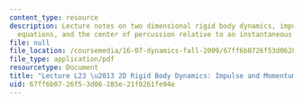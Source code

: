 ```yaml
---
content_type: resource
description: Lecture notes on two dimensional rigid body dynamics, impulse and momentum
  equations, and the center of percussion relative to an instantaneous center of motion.
file: null
file_location: /coursemedia/16-07-dynamics-fall-2009/67ff6b0726f53d06285e21f0261fe94e_MIT16_07F09_Lec23.pdf
file_type: application/pdf
resourcetype: Document
title: "Lecture L23 \u2013 2D Rigid Body Dynamics: Impulse and Momentum"
uid: 67ff6b07-26f5-3d06-285e-21f0261fe94e
---
```

